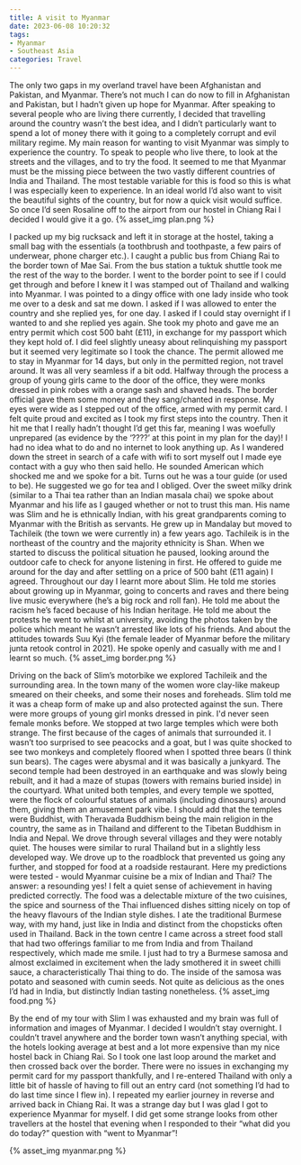 ```yaml
---
title: A visit to Myanmar
date: 2023-06-08 10:20:32
tags:
- Myanmar
- Southeast Asia
categories: Travel
---
```

The only two gaps in my overland travel have been Afghanistan and Pakistan, and Myanmar. There’s not much I can do now to fill in Afghanistan and Pakistan, but I hadn’t given up hope for Myanmar. After speaking to several people who are living there currently, I decided that travelling around the country wasn’t the best idea, and I didn’t particularly want to spend a lot of money there with it going to a completely corrupt and evil military regime. My main reason for wanting to visit Myanmar was simply to experience the country. To speak to people who live there, to look at the streets and the villages, and to try the food. It seemed to me that Myanmar must be the missing piece between the two vastly different countries of India and Thailand. The most testable variable for this is food so this is what I was especially keen to experience. In an ideal world I’d also want to visit the beautiful sights of the country, but for now a quick visit would suffice. So once I’d seen Rosaline off to the airport from our hostel in Chiang Rai I decided I would give it a go.
{% asset_img plan.png %}

I packed up my big rucksack and left it in storage at the hostel, taking a small bag with the essentials (a toothbrush and toothpaste, a few pairs of underwear, phone charger etc.). I caught a public bus from Chiang Rai to the border town of Mae Sai. From the bus station a tuktuk shuttle took me the rest of the way to the border. I went to the border point to see if I could get through and before I knew it I was stamped out of Thailand and walking into Myanmar. I was pointed to a dingy office with one lady inside who took me over to a desk and sat me down. I asked if I was allowed to enter the country and she replied yes, for one day. I asked if I could stay overnight if I wanted to and she replied yes again. She took my photo and gave me an entry permit which cost 500 baht (£11), in exchange for my passport which they kept hold of. I did feel slightly uneasy about relinquishing my passport but it seemed very legitimate so I took the chance. The permit allowed me to stay in Myanmar for 14 days, but only in the permitted region, not travel around. It was all very seamless if a bit odd. Halfway through the process a group of young girls came to the door of the office, they were monks dressed in pink robes with a orange sash and shaved heads. The border official gave them some money and they sang/chanted in response. My eyes were wide as I stepped out of the office, armed with my permit card. I felt quite proud and excited as I took my first steps into the country. Then it hit me that I really hadn’t thought I’d get this far, meaning I was woefully unprepared (as evidence by the ‘????’ at this point in my plan for the day)! I had no idea what to do and no internet to look anything up. As I wandered down the street in search of a cafe with wifi to sort myself out I made eye contact with a guy who then said hello. He sounded American which shocked me and we spoke for a bit. Turns out he was a tour guide (or used to be). He suggested we go for tea and I obliged. Over the sweet milky drink (similar to a Thai tea rather than an Indian masala chai) we spoke about Myanmar and his life as I gauged whether or not to trust this man. His name was Slim and he is ethnically Indian, with his great grandparents coming to Myanmar with the British as servants. He grew up in Mandalay but moved to Tachileik (the town we were currently in) a few years ago. Tachileik is in the northeast of the country and the majority ethnicity is Shan. When we started to discuss the political situation he paused, looking around the outdoor cafe to check for anyone listening in first. He offered to guide me around for the day and after settling on a price of 500 baht (£11 again) I agreed. Throughout our day I learnt more about Slim. He told me stories about growing up in Myanmar, going to concerts and raves and there being live music everywhere (he’s a big rock and roll fan). He told me about the racism he’s faced because of his Indian heritage. He told me about the protests he went to whilst at university, avoiding the photos taken by the police which meant he wasn’t arrested like lots of his friends. And about the attitudes towards Suu Kyi (the female leader of Myanmar before the military junta retook control in 2021). He spoke openly and casually with me and I learnt so much.
{% asset_img border.png %}

Driving on the back of Slim’s motorbike we explored Tachileik and the surrounding area. In the town many of the women wore clay-like makeup smeared on their cheeks, and some their noses and foreheads. Slim told me it was a cheap form of make up and also protected against the sun. There were more groups of young girl monks dressed in pink. I'd never seen female monks before. We stopped at two large temples which were both strange. The first because of the cages of animals that surrounded it. I wasn’t too surprised to see peacocks and a goat, but I was quite shocked to see two monkeys and completely floored when I spotted three bears (I think sun bears). The cages were abysmal and it was basically a junkyard. The second temple had been destroyed in an earthquake and was slowly being rebuilt, and it had a maze of stupas (towers with remains buried inside) in the courtyard. What united both temples, and every temple we spotted, were the flock of colourful statues of animals (including dinosaurs) around them, giving them an amusement park vibe. I should add that the temples were Buddhist, with Theravada Buddhism being the main religion in the country, the same as in Thailand and different to the Tibetan Buddhism in India and Nepal. We drove through several villages and they were notably quiet. The houses were similar to rural Thailand but in a slightly less developed way. We drove up to the roadblock that prevented us going any further, and stopped for food at a roadside restaurant. Here my predictions were tested - would Myanmar cuisine be a mix of Indian and Thai? The answer: a resounding yes! I felt a quiet sense of achievement in having predicted correctly. The food was a delectable mixture of the two cuisines, the spice and sourness of the Thai influenced dishes sitting nicely on top of the heavy flavours of the Indian style dishes. I ate the traditional Burmese way, with my hand, just like in India and distinct from the chopsticks often used in Thailand. Back in the town centre I came across a street food stall that had two offerings familiar to me from India and from Thailand respectively, which made me smile. I just had to try a Burmese samosa and almost exclaimed in excitement when the lady smothered it in sweet chilli sauce, a characteristically Thai thing to do. The inside of the samosa was potato and seasoned with cumin seeds. Not quite as delicious as the ones I’d had in India, but distinctly Indian tasting nonetheless.
{% asset_img food.png %}

By the end of my tour with Slim I was exhausted and my brain was full of information and images of Myanmar. I decided I wouldn’t stay overnight. I couldn’t travel anywhere and the border town wasn’t anything special, with the hotels looking average at best and a lot more expensive than my nice hostel back in Chiang Rai. So I took one last loop around the market and then crossed back over the border. There were no issues in exchanging my permit card for my passport thankfully, and I re-entered Thailand with only a little bit of hassle of having to fill out an entry card (not something I’d had to do last time since I flew in). I repeated my earlier journey in reverse and arrived back in Chiang Rai. It was a strange day but I was glad I got to experience Myanmar for myself. I did get some strange looks from other travellers at the hostel that evening when I responded to their “what did you do today?” question with “went to Myanmar”!

{% asset_img myanmar.png %}